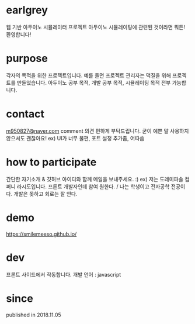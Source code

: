 # earlgrey
웹 기반 아두이노 시뮬레이터 프로젝트
아두이노 시뮬레이팅에 관련된 것이라면 뭐든! 환영합니다!

# purpose
각자의 목적을 위한 프로젝트입니다.
예를 들면 프로젝트 관리자는 덕질을 위해 프로젝트를 만들었습니다.
아두이노 공부 목적, 개발 공부 목적, 시뮬레이팅 목적 전부 가능합니다.

# contact
m950827@naver.com
comment
의견 편하게 부탁드립니다. 굳이 예쁜 말 사용하지 않으셔도 괜찮아요!
ex) UI가 너무 불편, 포트 설정 추가좀, 어따씀

# how to participate
간단한 자기소개 & 깃허브 아이디와 함께 메일을 보내주세요. :)
ex) 저는 도레미파솔 컴퍼니 라시도입니다. 프론트 개발자인데 참여 원한다. / 나는 학생이고 전자공학 전공이다. 개발은 못하고 회로는 잘 안다.

# demo
https://smilemeeso.github.io/

# dev
프론트 사이드에서 작동합니다.
개발 언어 : javascript

# since
published in 2018.11.05
